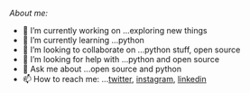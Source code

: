 
*About me:*

- 🔭 I’m currently working on ...exploring new things
- 🌱 I’m currently learning ...python
- 👯 I’m looking to collaborate on ...python stuff, open source
- 🤔 I’m looking for help with ...python and open source
- 💬 Ask me about ...open source and python
- 📫 How to reach me: ...[twitter](https://twitter.com/imvishp), [instagram](@imvishp), [linkedin](https://www.linkedin.com/in/vishal-patadia-698781200/)
